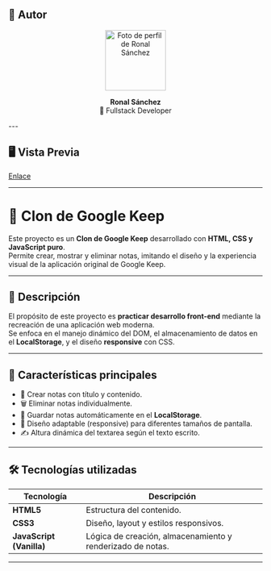 ## 👤 Autor
<p align="center">
  <a href="https://github.com/sronaal">
    <img src="https://avatars.githubusercontent.com/u/88067203?v=4" width="120px" alt="Foto de perfil de Ronal Sánchez"/>
  </a>
</p>

<p align="center">
  <b>Ronal Sánchez</b>  
  <br />
  🚀 Fullstack Developer
</p>
---

## 🖥️ Vista Previa

[Enlace](https://sronaal.github.io/clon-keep-google/)

---

# 📝 Clon de Google Keep

Este proyecto es un **Clon de Google Keep** desarrollado con **HTML, CSS y JavaScript puro**.  
Permite crear, mostrar y eliminar notas, imitando el diseño y la experiencia visual de la aplicación original de Google Keep.

---

## 📖 Descripción

El propósito de este proyecto es **practicar desarrollo front-end** mediante la recreación de una aplicación web moderna.  
Se enfoca en el manejo dinámico del DOM, el almacenamiento de datos en el **LocalStorage**, y el diseño **responsive** con CSS.

---

## 🚀 Características principales

- 🧩 Crear notas con título y contenido.  
- 🗑️ Eliminar notas individualmente.  
- 💾 Guardar notas automáticamente en el **LocalStorage**.  
- 📱 Diseño adaptable (responsive) para diferentes tamaños de pantalla.  
- ✍️ Altura dinámica del textarea según el texto escrito.  

---

## 🛠️ Tecnologías utilizadas

| Tecnología | Descripción |
|-------------|-------------|
| **HTML5** | Estructura del contenido. |
| **CSS3** | Diseño, layout y estilos responsivos. |
| **JavaScript (Vanilla)** | Lógica de creación, almacenamiento y renderizado de notas. |

---
